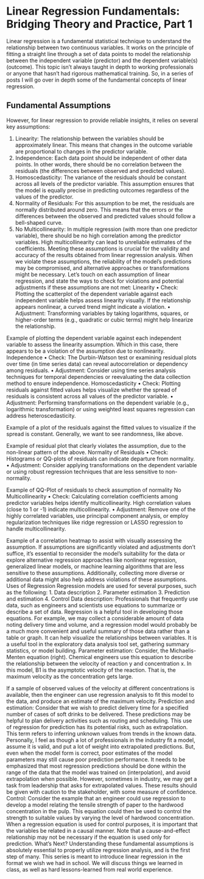 # Linear Regression Fundamentals: Bridging Theory and Practice, Part 1

Linear regression is a fundamental statistical technique to understand the relationship between two continuous variables. It works on the principle of fitting a straight line through a set of data points to model the relationship between the independent variable (predictor) and the dependent variable(s) (outcome).
This topic isn’t always taught in depth to working professionals or anyone that hasn’t had rigorous mathematical training. So, in a series of posts I will go over in depth some of the fundamental concepts of linear regression.
## Fundamental Assumptions
However, for linear regression to provide reliable insights, it relies on several key assumptions:
1. Linearity: The relationship between the variables should be approximately linear. This means that changes in the outcome variable are proportional to changes in the predictor variable.
2. Independence: Each data point should be independent of other data points. In other words, there should be no correlation between the residuals (the differences between observed and predicted values).
3. Homoscedasticity: The variance of the residuals should be constant across all levels of the predictor variable. This assumption ensures that the model is equally precise in predicting outcomes regardless of the values of the predictor.
4. Normality of Residuals: For this assumption to be met, the residuals are normally distributed around zero. This means that the errors or the differences between the observed and predicted values should follow a bell-shaped curve.
5. No Multicollinearity: In multiple regression (with more than one predictor variable), there should be no high correlation among the predictor variables. High multicollinearity can lead to unreliable estimates of the coefficients.
Meeting these assumptions is crucial for the validity and accuracy of the results obtained from linear regression analysis. When we violate these assumptions, the reliability of the model’s predictions may be compromised, and alternative approaches or transformations might be necessary.
Let’s touch on each assumption of linear regression, and state the ways to check for violations and potential adjustments if these assumptions are not met:
Linearity
	• Check: Plotting the scatterplot of the dependent variable against each independent variable helps assess linearity visually. If the relationship appears nonlinear, a curved trend might indicate a violation.
	• Adjustment: Transforming variables by taking logarithms, squares, or higher-order terms (e.g., quadratic or cubic terms) might help linearize the relationship.

Example of plotting the dependent variable against each independent variable to assess the linearity assumption. Which in this case, there appears to be a violation of the assumption due to nonlinearity.
Independence
	• Check: The Durbin-Watson test or examining residual plots over time (in time series data) can reveal autocorrelation or dependency among residuals.
	• Adjustment: Consider using time series analysis techniques for temporal dependencies or reevaluating the data collection method to ensure independence.
Homoscedasticity
	• Check: Plotting residuals against fitted values helps visualize whether the spread of residuals is consistent across all values of the predictor variable.
	• Adjustment: Performing transformations on the dependent variable (e.g., logarithmic transformation) or using weighted least squares regression can address heteroscedasticity.

Example of a plot of the residuals against the fitted values to visualize if the spread is constant. Generally, we want to see randomness, like above.

Example of residual plot that clearly violates the assumption, due to the non-linear pattern of the above.
Normality of Residuals
	• Check: Histograms or QQ-plots of residuals can indicate departure from normality.
	• Adjustment: Consider applying transformations on the dependent variable or using robust regression techniques that are less sensitive to non-normality.

Example of QQ-Plot of residuals to check assumption of normality
No Multicollinearity
	• Check: Calculating correlation coefficients among predictor variables helps identify multicollinearity. High correlation values (close to 1 or -1) indicate multicollinearity.
	• Adjustment: Remove one of the highly correlated variables, use principal component analysis, or employ regularization techniques like ridge regression or LASSO regression to handle multicollinearity.

Example of a correlation heatmap to assist with visually assessing the assumption.
If assumptions are significantly violated and adjustments don’t suffice, it’s essential to reconsider the model’s suitability for the data or explore alternative regression approaches like nonlinear regression, generalized linear models, or machine learning algorithms that are less sensitive to these assumptions. Additionally, collecting more diverse or additional data might also help address violations of these assumptions.
Uses of Regression
Regression models are used for several purposes, such as the following:
	1. Data description
	2. Parameter estimation
	3. Prediction and estimation
	4. Control
Data description: Professionals that frequently use data, such as engineers and scientists use equations to summarize or describe a set of data. Regression is a helpful tool in developing those equations. For example, we may collect a considerable amount of data noting delivery time and volume, and a regression model would probably be a much more convenient and useful summary of those data rather than a table or graph. It can help visualize the relationships between variables. It is a useful tool in the exploratory data analysis tool set, gathering summary statistics, or model building.
Parameter estimation: Consider, the Michaelis-Menten equation (right). Chemical engineers use this equation to describe the relationship between the velocity of reaction y and concentration x. In this model, B1 is the asymptotic velocity of the reaction. That is, the maximum velocity as the concentration gets large.

If a sample of observed values of the velocity at different concentrations is available, then the engineer can use regression analysis to fit this model to the data, and produce an estimate of the maximum velocity.
Prediction and estimation: Consider that we wish to predict delivery time for a specified number of cases of soft drinks to be delivered. These predictions may be helpful to plan delivery activities such as routing and scheduling. This use of regression for prediction has its potential risks, such as extrapolation. This term refers to inferring unknown values from trends in the known data.
Personally, I feel as though a lot of professionals in the industry fit a model, assume it is valid, and put a lot of weight into extrapolated predictions. But, even when the model form is correct, poor estimates of the model parameters may still cause poor prediction performance. It needs to be emphasized that most regression predictions should be done within the range of the data that the model was trained on (interpolation), and avoid extrapolation when possible. However, sometimes in industry, we may get a task from leadership that asks for extrapolated values. These results should be given with caution to the stakeholder, with some measure of confidence.
Control: Consider the example that an engineer could use regression to develop a model relating the tensile strength of paper to the hardwood concentration in the pulp. This equation could then be used to control the strength to suitable values by varying the level of hardwood concentration. When a regression equation is used for control purposes, it is important that the variables be related in a causal manner. Note that a cause-and-effect relationship may not be necessary if the equation is used only for prediction.
What’s Next?
Understanding these fundamental assumptions is absolutely essential to properly utilize regression analysis, and is the first step of many. This series is meant to introduce linear regression in the format we wish we had in school. We will discuss things we learned in class, as well as hard lessons-learned from real world experience.
